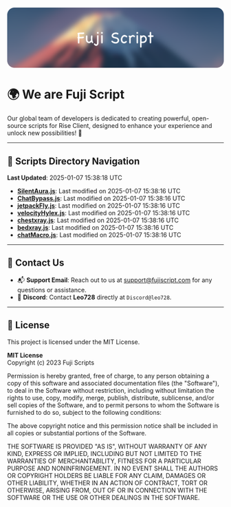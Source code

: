 ![Banner](.github/b.webp)

# 🌍 **We are Fuji Script**

Our global team of developers is dedicated to creating powerful, open-source scripts for Rise Client, designed to enhance your experience and unlock new possibilities! 🌟

---
<!-- SCRIPTS_NAVIGATION_START -->
## 📂 **Scripts Directory Navigation**

**Last Updated**: 2025-01-07 15:38:18 UTC

- **[SilentAura.js](scripts/SilentAura.js)**: Last modified on 2025-01-07 15:38:16 UTC
- **[ChatBypass.js](scripts/ChatBypass.js)**: Last modified on 2025-01-07 15:38:16 UTC
- **[jetpackFly.js](scripts/jetpackFly.js)**: Last modified on 2025-01-07 15:38:16 UTC
- **[velocityHylex.js](scripts/velocityHylex.js)**: Last modified on 2025-01-07 15:38:16 UTC
- **[chestxray.js](scripts/chestxray.js)**: Last modified on 2025-01-07 15:38:16 UTC
- **[bedxray.js](scripts/bedxray.js)**: Last modified on 2025-01-07 15:38:16 UTC
- **[chatMacro.js](scripts/chatMacro.js)**: Last modified on 2025-01-07 15:38:16 UTC

<!-- SCRIPTS_NAVIGATION_END -->

---

## 💬 **Contact Us**  
- 📬 **Support Email**: Reach out to us at [support@fujiscript.com](mailto:support@fujiscript.com) for any questions or assistance.  
- 💬 **Discord**: Contact **Leo728** directly at `Discord@leo728`.

---

## 📜 **License**

This project is licensed under the MIT License.  

**MIT License**  
Copyright (c) 2023 Fuji Scripts  

Permission is hereby granted, free of charge, to any person obtaining a copy of this software and associated documentation files (the "Software"), to deal in the Software without restriction, including without limitation the rights to use, copy, modify, merge, publish, distribute, sublicense, and/or sell copies of the Software, and to permit persons to whom the Software is furnished to do so, subject to the following conditions:  

The above copyright notice and this permission notice shall be included in all copies or substantial portions of the Software.  

THE SOFTWARE IS PROVIDED "AS IS", WITHOUT WARRANTY OF ANY KIND, EXPRESS OR IMPLIED, INCLUDING BUT NOT LIMITED TO THE WARRANTIES OF MERCHANTABILITY, FITNESS FOR A PARTICULAR PURPOSE AND NONINFRINGEMENT. IN NO EVENT SHALL THE AUTHORS OR COPYRIGHT HOLDERS BE LIABLE FOR ANY CLAIM, DAMAGES OR OTHER LIABILITY, WHETHER IN AN ACTION OF CONTRACT, TORT OR OTHERWISE, ARISING FROM, OUT OF OR IN CONNECTION WITH THE SOFTWARE OR THE USE OR OTHER DEALINGS IN THE SOFTWARE.  
